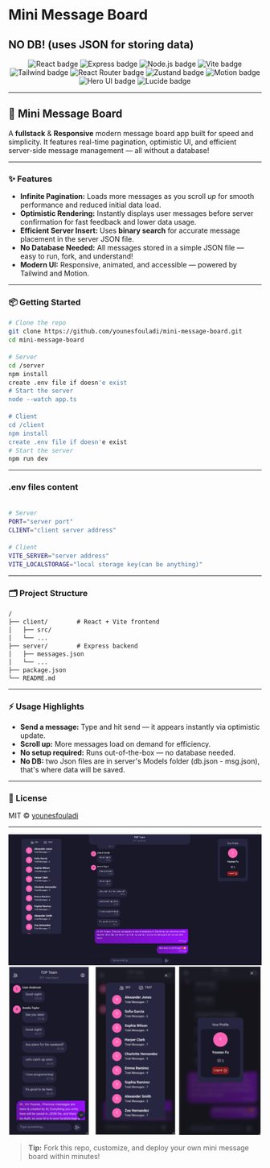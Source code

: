 # Mini Message Board
NO DB! (uses JSON for storing data)
---
<div align="center">
  <!-- Tech stack badges -->
  <img src="https://img.shields.io/badge/React-20232a?logo=react&logoColor=61dafb&style=for-the-badge" alt="React badge"/>
  <img src="https://img.shields.io/badge/Express.js-000?logo=express&logoColor=white&style=for-the-badge" alt="Express badge"/>
  <img src="https://img.shields.io/badge/Node.js-339933?logo=node.js&logoColor=white&style=for-the-badge" alt="Node.js badge"/>
  <img src="https://img.shields.io/badge/Vite-646CFF?logo=vite&logoColor=white&style=for-the-badge" alt="Vite badge"/>
  <img src="https://img.shields.io/badge/Tailwind_CSS-06B6D4?logo=tailwindcss&logoColor=white&style=for-the-badge" alt="Tailwind badge"/>
  <img src="https://img.shields.io/badge/React%20Router-CA4245?logo=react-router&logoColor=white&style=for-the-badge" alt="React Router badge"/>
  <img src="https://img.shields.io/badge/Zustand-ea580c?logo=zustand&logoColor=white&style=for-the-badge" alt="Zustand badge"/>
  <img src="https://img.shields.io/badge/Motion-0055FF?logo=framer&logoColor=white&style=for-the-badge" alt="Motion badge"/>
  <img src="https://img.shields.io/badge/Hero%20UI-6B7280?style=for-the-badge" alt="Hero UI badge"/>
  <img src="https://img.shields.io/badge/Lucide-000?logo=lucide&logoColor=white&style=for-the-badge" alt="Lucide badge"/>
</div>

---

## 🚀 Mini Message Board

A **fullstack** & **Responsive** modern message board app built for speed and simplicity. It features real-time pagination, optimistic UI, and efficient server-side message management — all without a database!

---

### ✨ Features

- **Infinite Pagination:** Loads more messages as you scroll _up_ for smooth performance and reduced initial data load.
- **Optimistic Rendering:** Instantly displays user messages before server confirmation for fast feedback and lower data usage.
- **Efficient Server Insert:** Uses **binary search** for accurate message placement in the server JSON file.
- **No Database Needed:** All messages stored in a simple JSON file — easy to run, fork, and understand!
- **Modern UI:** Responsive, animated, and accessible — powered by Tailwind and Motion.

---

### 📦 Getting Started

```bash
# Clone the repo
git clone https://github.com/younesfouladi/mini-message-board.git
cd mini-message-board

# Server
cd /server
npm install
create .env file if doesn'e exist
# Start the server 
node --watch app.ts

# Client
cd /client
npm install
create .env file if doesn'e exist
# Start the server
npm run dev
```

---

### .env files content

```bash

# Server
PORT="server port"
CLIENT="client server address"

# Client
VITE_SERVER="server address"
VITE_LOCALSTORAGE="local storage key(can be anything)"
```

---

### 🗂️ Project Structure

```text
/
├── client/        # React + Vite frontend
│   ├── src/
│   └── ...
├── server/        # Express backend
│   ├── messages.json
│   └── ...
├── package.json
└── README.md
```

---

### ⚡ Usage Highlights

- **Send a message:** Type and hit send — it appears instantly via optimistic update.
- **Scroll up:** More messages load on demand for efficiency.
- **No setup required:** Runs out-of-the-box — no database needed.
- **No DB:** two Json files are in server's Models folder (db.json - msg.json), that's where data will be saved.

---

### 📝 License

MIT © [younesfouladi](https://github.com/younesfouladi)

---
![alt text](https://github.com/younesfouladi/mini-message-board/blob/main/client/public/shots/desktop.png?raw=true)
![alt text](https://github.com/younesfouladi/mini-message-board/blob/main/client/public/shots/mobile.png?raw=true)

> **Tip:** Fork this repo, customize, and deploy your own mini message board within minutes!


